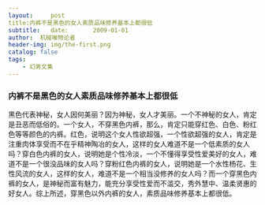 ```yaml
---
layout:     post
title:内裤不是黑色的女人素质品味修养基本上都很低
subtitle:   date:       2009-01-01
author:  机械唯物论者
header-img: img/the-first.png
catalog: false
tags:
    - 幻男文集
---
```

### 内裤不是黑色的女人素质品味修养基本上都很低
黑色代表神秘，女人因何美丽？因为神秘，女人才美丽。一个不神秘的女人，肯定是丑恶而低俗的。一个女人，不穿黑色内裤，那么，肯定只能穿红色、白色、粉红色等等颜色的内裤。红色，说明这个女人性欲超强，一个性欲超强的女人，肯定是注重肉体享受而不在乎精神陶冶的女人，这样的女人难道不是一个低素质的女人吗？穿白色内裤的女人，说明她是个性冷淡，一个不懂得享受性爱美好的女人，难道不是一个很没品味的女人吗？穿粉红色内裤的女人，说明她是一个水性杨花、生性风流的女人，这样的女人，难道不是一个相当没修养的女人吗？而一个穿黑色内裤的女人，是神秘而富有魅力，能充分享受性爱而不滥交，秀外慧中、温柔贤惠的好女人。综上所述，穿黑色以外内裤的女人，素质品味修养基本上都很低。